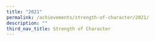 ```yaml
---
title: "2021"
permalink: /achievements/strength-of-character/2021/
description: ""
third_nav_title: Strength of Character
---
```

